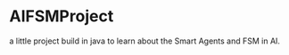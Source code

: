 AIFSMProject
============

a little project build  in java to learn about the Smart Agents and FSM in AI.
